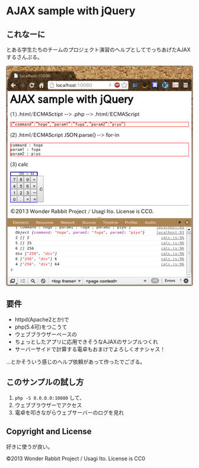 # AJAX sample with jQuery

## これなーに

とある学生たちのチームのプロジェクト演習のヘルプとしてでっちあげたAJAXするさんぷる。

![screenshot](screenshot.png)

## 要件

- httpd(Apache2とか)で
- php(5.4可)をつこうて
- ウェブブラウザーベースの
- ちょっとしたアプリに応用できそうなAJAXのサンプルつくれ
- サーバーサイドで計算する電卓もおまけでよろしくオナシャス！

…とかそういう感じのヘルプ依頼があって作ったでござる。

## このサンプルの試し方

1. `php -S 0.0.0.0:10080` して、
2. ウェブブラウザーでアクセス
3. 電卓を叩きながらウェブサーバーのログを見れ

## Copyright and License

好きに使うが良い。

&copy;2013 Wonder Rabbit Project / Usagi Ito. License is CC0
